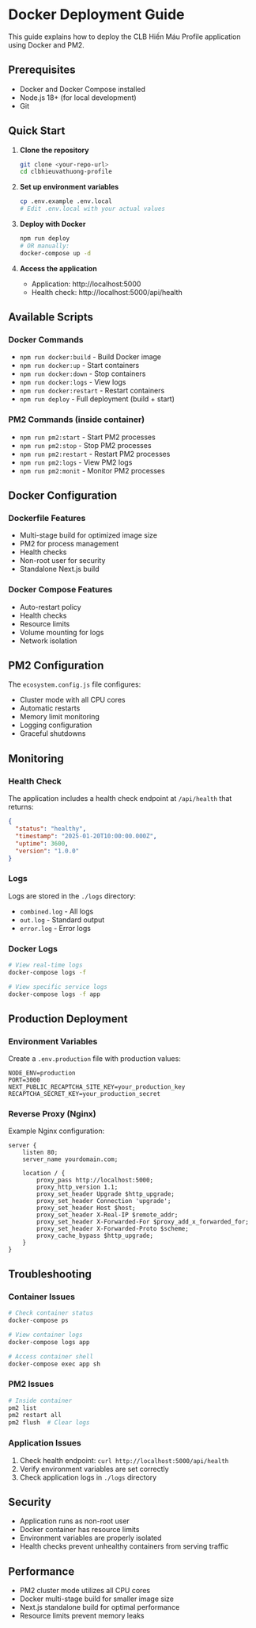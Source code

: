 # Docker Deployment Guide

This guide explains how to deploy the CLB Hiến Máu Profile application using Docker and PM2.

## Prerequisites

- Docker and Docker Compose installed
- Node.js 18+ (for local development)
- Git

## Quick Start

1. **Clone the repository**
   ```bash
   git clone <your-repo-url>
   cd clbhieuvathuong-profile
   ```

2. **Set up environment variables**
   ```bash
   cp .env.example .env.local
   # Edit .env.local with your actual values
   ```

3. **Deploy with Docker**
   ```bash
   npm run deploy
   # OR manually:
   docker-compose up -d
   ```

4. **Access the application**
   - Application: http://localhost:5000
   - Health check: http://localhost:5000/api/health

## Available Scripts

### Docker Commands
- `npm run docker:build` - Build Docker image
- `npm run docker:up` - Start containers
- `npm run docker:down` - Stop containers
- `npm run docker:logs` - View logs
- `npm run docker:restart` - Restart containers
- `npm run deploy` - Full deployment (build + start)

### PM2 Commands (inside container)
- `npm run pm2:start` - Start PM2 processes
- `npm run pm2:stop` - Stop PM2 processes
- `npm run pm2:restart` - Restart PM2 processes
- `npm run pm2:logs` - View PM2 logs
- `npm run pm2:monit` - Monitor PM2 processes

## Docker Configuration

### Dockerfile Features
- Multi-stage build for optimized image size
- PM2 for process management
- Health checks
- Non-root user for security
- Standalone Next.js build

### Docker Compose Features
- Auto-restart policy
- Health checks
- Resource limits
- Volume mounting for logs
- Network isolation

## PM2 Configuration

The `ecosystem.config.js` file configures:
- Cluster mode with all CPU cores
- Automatic restarts
- Memory limit monitoring
- Logging configuration
- Graceful shutdowns

## Monitoring

### Health Check
The application includes a health check endpoint at `/api/health` that returns:
```json
{
  "status": "healthy",
  "timestamp": "2025-01-20T10:00:00.000Z",
  "uptime": 3600,
  "version": "1.0.0"
}
```

### Logs
Logs are stored in the `./logs` directory:
- `combined.log` - All logs
- `out.log` - Standard output
- `error.log` - Error logs

### Docker Logs
```bash
# View real-time logs
docker-compose logs -f

# View specific service logs
docker-compose logs -f app
```

## Production Deployment

### Environment Variables
Create a `.env.production` file with production values:
```env
NODE_ENV=production
PORT=3000
NEXT_PUBLIC_RECAPTCHA_SITE_KEY=your_production_key
RECAPTCHA_SECRET_KEY=your_production_secret
```

### Reverse Proxy (Nginx)
Example Nginx configuration:
```nginx
server {
    listen 80;
    server_name yourdomain.com;

    location / {
        proxy_pass http://localhost:5000;
        proxy_http_version 1.1;
        proxy_set_header Upgrade $http_upgrade;
        proxy_set_header Connection 'upgrade';
        proxy_set_header Host $host;
        proxy_set_header X-Real-IP $remote_addr;
        proxy_set_header X-Forwarded-For $proxy_add_x_forwarded_for;
        proxy_set_header X-Forwarded-Proto $scheme;
        proxy_cache_bypass $http_upgrade;
    }
}
```

## Troubleshooting

### Container Issues
```bash
# Check container status
docker-compose ps

# View container logs
docker-compose logs app

# Access container shell
docker-compose exec app sh
```

### PM2 Issues
```bash
# Inside container
pm2 list
pm2 restart all
pm2 flush  # Clear logs
```

### Application Issues
1. Check health endpoint: `curl http://localhost:5000/api/health`
2. Verify environment variables are set correctly
3. Check application logs in `./logs` directory

## Security

- Application runs as non-root user
- Docker container has resource limits
- Environment variables are properly isolated
- Health checks prevent unhealthy containers from serving traffic

## Performance

- PM2 cluster mode utilizes all CPU cores
- Docker multi-stage build for smaller image size
- Next.js standalone build for optimal performance
- Resource limits prevent memory leaks

